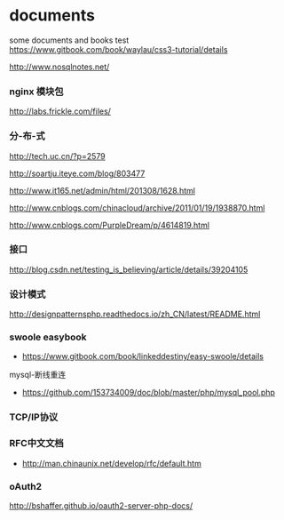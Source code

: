 # documents
some documents and  books 
test
https://www.gitbook.com/book/waylau/css3-tutorial/details

http://www.nosqlnotes.net/

### nginx 模块包
http://labs.frickle.com/files/

### 分-布-式
http://tech.uc.cn/?p=2579

http://soartju.iteye.com/blog/803477

http://www.it165.net/admin/html/201308/1628.html

http://www.cnblogs.com/chinacloud/archive/2011/01/19/1938870.html

http://www.cnblogs.com/PurpleDream/p/4614819.html

### 接口
http://blog.csdn.net/testing_is_believing/article/details/39204105

### 设计模式
http://designpatternsphp.readthedocs.io/zh_CN/latest/README.html


### swoole easybook

- https://www.gitbook.com/book/linkeddestiny/easy-swoole/details

 mysql-断线重连

- https://github.com/153734009/doc/blob/master/php/mysql_pool.php

### TCP/IP协议

### RFC中文文档
- http://man.chinaunix.net/develop/rfc/default.htm


### oAuth2

http://bshaffer.github.io/oauth2-server-php-docs/
